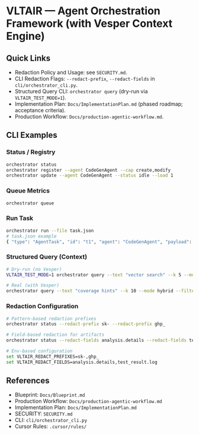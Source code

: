 # VLTAIR — Agent Orchestration Framework (with Vesper Context Engine)

## Quick Links

- Redaction Policy and Usage: see `SECURITY.md`.
- CLI Redaction Flags: `--redact-prefix`, `--redact-fields` in `cli/orchestrator_cli.py`.
- Structured Query CLI: `orchestrator query` (dry-run via `VLTAIR_TEST_MODE=1`).
- Implementation Plan: `Docs/ImplementationPlan.md` (phased roadmap; acceptance criteria).
- Production Workflow: `Docs/production-agentic-workflow.md`.

## CLI Examples

### Status / Registry
```bash
orchestrator status
orchestrator register --agent CodeGenAgent --cap create,modify
orchestrator update --agent CodeGenAgent --status idle --load 1
```

### Queue Metrics
```bash
orchestrator queue
```

### Run Task
```bash
orchestrator run --file task.json
# task.json example
{ "type": "AgentTask", "id": "t1", "agent": "CodeGenAgent", "payload": {"action": "create", "target": "a.cpp"}, "constraints": {"timeoutMs": 100} }
```

### Structured Query (Context)
```bash
# Dry-run (no Vesper)
VLTAIR_TEST_MODE=1 orchestrator query --text "vector search" --k 5 --mode hybrid --rrf-k 60 --dense-weight 0.6 --sparse-weight 0.4 --rerank-factor 10 --filter-kv type=text

# Real (with Vesper)
orchestrator query --text "coverage hints" --k 10 --mode hybrid --filter-json '{"type":"coverage_hint"}'
```

### Redaction Configuration
```bash
# Pattern-based redaction prefixes
orchestrator status --redact-prefix sk- --redact-prefix ghp_

# Field-based redaction for artifacts
orchestrator status --redact-fields analysis.details --redact-fields test_result.log

# Env-based configuration
set VLTAIR_REDACT_PREFIXES=sk-,ghp_
set VLTAIR_REDACT_FIELDS=analysis.details,test_result.log
```

## References

- Blueprint: `Docs/Blueprint.md`
- Production Workflow: `Docs/production-agentic-workflow.md`
- Implementation Plan: `Docs/ImplementationPlan.md`
- SECURITY: `SECURITY.md`
- CLI: `cli/orchestrator_cli.py`
- Cursor Rules: `.cursor/rules/`


